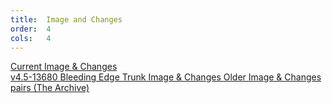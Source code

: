```yaml
---
title:  Image and Changes
order:  4
cols:   4
---
```

<div class="list-group">
  <a href="http://ftp.squeak.org/4.5/Squeak4.5-13680.zip" target="_blank" class="list-group-item">
    <i class="fa fa-download"></i>
    Current Image & Changes
    <br /><span class="label label-default">v4.5-13680</span>
  </a>
  <a href="http://build.squeak.org/" target="_blank" class="list-group-item">
    <i class="fa fa-external-link"></i>
    Bleeding Edge Trunk Image & Changes
  </a>
  <a href="http://ftp.squeak.org/" target="_blank" class="list-group-item">
    <i class="fa fa-external-link"></i>
    Older Image & Changes pairs (The Archive)
  </a>
</div>
